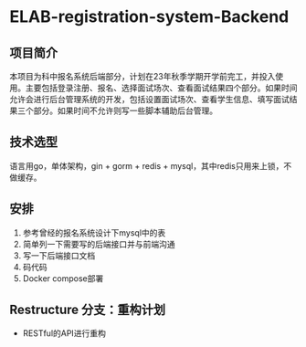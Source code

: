# ELAB-registration-system-Backend

## 项目简介

本项目为科中报名系统后端部分，计划在23年秋季学期开学前完工，并投入使用。主要包括登录注册、报名、选择面试场次、查看面试结果四个部分。如果时间允许会进行后台管理系统的开发，包括设置面试场次、查看学生信息、填写面试结果三个部分。如果时间不允许则写一些脚本辅助后台管理。

## 技术选型

语言用go，单体架构，gin + gorm + redis + mysql，其中redis只用来上锁，不做缓存。

## 安排

1. 参考曾经的报名系统设计下mysql中的表
2. 简单列一下需要写的后端接口并与前端沟通
3. 写一下后端接口文档
4. 码代码
5. Docker compose部署

## Restructure 分支：重构计划

- RESTful的API进行重构
